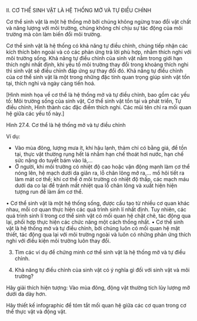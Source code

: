 II. CƠ THỂ SINH VẬT LÀ HỆ THỐNG MỞ VÀ TỰ ĐIỀU CHỈNH

Cơ thể sinh vật là một hệ thống mở bởi chúng không ngừng trao đổi vật chất và năng lượng với môi trường, chúng không chỉ chịu sự tác động của môi trường mà còn làm biến đổi môi trường.

Cơ thể sinh vật là hệ thống có khả năng tự điều chỉnh, chúng tiếp nhận các kích thích bên ngoài và có các phản ứng trả lời phù hợp, nhằm thích nghi với môi trường sống. Khả năng tự điều chỉnh của sinh vật nằm trong giới hạn thích nghi nhất định, khi yếu tố môi trường thay đổi trong khoảng thích nghi thì sinh vật sẽ điều chỉnh đáp ứng sự thay đổi đó. Khả năng tự điều chỉnh của cơ thể sinh vật là một trong những đặc tính quan trọng giúp sinh vật tồn tại, thích nghi và ngày càng tiến hoá.

[Hình minh họa về cơ thể là hệ thống mở và tự điều chỉnh, bao gồm các yếu tố: Môi trường sống của sinh vật, Cơ thể sinh vật tồn tại và phát triển, Tự điều chỉnh, Hình thành các đặc điểm thích nghi. Các mũi tên chỉ ra mối quan hệ giữa các yếu tố này.]

Hình 27.4. Cơ thể là hệ thống mở và tự điều chỉnh

Ví dụ:
- Vào mùa đông, lượng mưa ít, khí hậu lạnh, thảm chỉ có bằng giá, để tồn tại, thực vật thường rụng hết lá nhằm hạn chế thoát hơi nước, hạn chế sức nặng do tuyết bám vào lá,...
- Ở người, khi môi trường có nhiệt độ cao hoặc vận động mạnh làm cơ thể nóng lên, hệ mạch dưới da giãn ra, lỗ chân lông mở ra,... mồ hôi tiết ra làm mát cơ thể; khi cơ thể ở môi trường có nhiệt độ thấp, các mạch máu dưới da co lại để tránh mất nhiệt qua lỗ chân lông và xuất hiện hiện tượng run để làm ấm cơ thể.

• Cơ thể sinh vật là một hệ thống sống, được cấu tạo từ nhiều cơ quan khác nhau, mỗi cơ quan thực hiện các quá trình sinh lí nhất định. Tuy nhiên, các quá trình sinh lí trong cơ thể sinh vật có mối quan hệ chặt chẽ, tác động qua lại, phối hợp thực hiện các chức năng một cách thống nhất.
• Cơ thể sinh vật là hệ thống mở và tự điều chỉnh, bởi chúng luôn có mối quan hệ mật thiết, tác động qua lại với môi trường ngoài và luôn có những phản ứng thích nghi với điều kiện môi trường luôn thay đổi.

3. Tìm các ví dụ để chứng minh cơ thể sinh vật là hệ thống mở và tự điều chỉnh.

4. Khả năng tự điều chỉnh của sinh vật có ý nghĩa gì đối với sinh vật và môi trường?

Hãy giải thích hiện tượng: Vào mùa đông, động vật thường tích lũy lượng mỡ dưới da dày hơn.

Hãy thiết kế infographic để tóm tắt mối quan hệ giữa các cơ quan trong cơ thể thực vật và động vật.